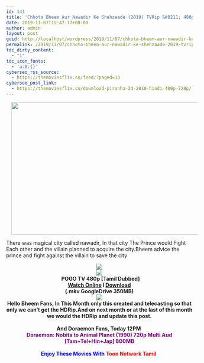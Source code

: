 ```yaml
---
id: 141
title: 'Chhota Bheem Aur Nawadir Ke Shehzaade (2019) TVRip &#8211; 480p &#8211; Tamil Dubbed &#8211; x264 &#8211; 350MB'
date: 2019-11-07T15:47:17+00:00
author: admin
layout: post
guid: http://localhost/wordpress/2019/11/07/chhota-bheem-aur-nawadir-ke-shehzaade-2019-tvrip-480p-tamil-dubbed-x264-350mb/
permalink: /2019/11/07/chhota-bheem-aur-nawadir-ke-shehzaade-2019-tvrip-480p-tamil-dubbed-x264-350mb/
tdc_dirty_content:
  - "1"
tdc_icon_fonts:
  - 'a:0:{}'
cyberseo_rss_source:
  - https://themoviesflix.co/feed/?paged=13
cyberseo_post_link:
  - https://themoviesflix.co/download-piranha-3d-2010-hindi-480p-720p/
---
```

<div dir="ltr" style="text-align: left;" trbidi="on">
  <div class="separator" style="clear: both; text-align: center;">
    <a href="https://1.bp.blogspot.com/-Qhm58HsKQBg/XUWoxVrnn4I/AAAAAAAAApU/ClgWxYMNXOwVcv2oZrJQmMjWdjNZFmmQgCLcBGAs/s1600/vlcsnap-2019-08-03-20h52m37s571.png" imageanchor="1" style="margin-left: 1em; margin-right: 1em;"><img loading="lazy" border="0" data-original-height="480" data-original-width="854" height="358" src="https://1.bp.blogspot.com/-Qhm58HsKQBg/XUWoxVrnn4I/AAAAAAAAApU/ClgWxYMNXOwVcv2oZrJQmMjWdjNZFmmQgCLcBGAs/s640/vlcsnap-2019-08-03-20h52m37s571.png" width="640" /></a>
  </div>
  
  <p>
    There was magical city called nawadir, In that city The Prince would Fight Each other and the villain planned to acquire the city.Bheem advice the prince and fight against the villain to save the city
  </p>
  
  <div class="separator" style="clear: both; text-align: center;">
    <a href="https://1.bp.blogspot.com/-k65POI1PBU4/XJ-DPWzpvkI/AAAAAAAAAag/d-DJiJNifeI8jyqs_e9XhUwmMhi3PjKPgCPcBGAYYCw/s1600/ezgif-4-b0c2339f90.gif" imageanchor="1" style="margin-left: 1em; margin-right: 1em;"><img border="0" data-original-height="36" data-original-width="168" src="https://1.bp.blogspot.com/-k65POI1PBU4/XJ-DPWzpvkI/AAAAAAAAAag/d-DJiJNifeI8jyqs_e9XhUwmMhi3PjKPgCPcBGAYYCw/s1600/ezgif-4-b0c2339f90.gif" /></a>
  </div>
  
  <div class="separator" style="clear: both; text-align: center;">
    <a href="https://1.bp.blogspot.com/-fai1ZuUwnbA/XIjy2aT4irI/AAAAAAAAANw/WFW0YRK47_8GLAt3pPBSzBk0GJA6Mk5fgCPcBGAYYCw/s1600/torrborder.gif" imageanchor="1" style="margin-left: 1em; margin-right: 1em;"><img border="0" data-original-height="3" data-original-width="500" src="https://1.bp.blogspot.com/-fai1ZuUwnbA/XIjy2aT4irI/AAAAAAAAANw/WFW0YRK47_8GLAt3pPBSzBk0GJA6Mk5fgCPcBGAYYCw/s1600/torrborder.gif" /></a>
  </div>
  
  <div style="text-align: center;">
    <span style="font-family: "arial" , "helvetica" , sans-serif; font-size: large;"><b>&nbsp; POGO TV 480p [Tamil Dubbed]</b></span>
  </div>
  
  <div style="text-align: center;">
    <span style="font-family: "arial" , "helvetica" , sans-serif; font-size: large;"><b><a href="https://toonnetworktamilvideos.blogspot.com/p/chhota-bheem-aur-nawadir-ke-shehzaade.html">Watch Online</a> I&nbsp;<a href="https://drive.google.com/file/d/1aBiViCG2-p5fhSqoZUchseD2A91LXBMc/view">Download</a></b></span>
  </div>
  
  <div style="text-align: center;">
    <span style="font-family: "arial" , "helvetica" , sans-serif; font-size: large;"><b>(.mkv GoogleDrive 350MB)</b></span>
  </div>
  
  <div style="text-align: center;">
    <a href="https://1.bp.blogspot.com/-fai1ZuUwnbA/XIjy2aT4irI/AAAAAAAAANw/WFW0YRK47_8GLAt3pPBSzBk0GJA6Mk5fgCPcBGAYYCw/s1600/torrborder.gif" imageanchor="1" style="margin-left: 1em; margin-right: 1em;"><img border="0" data-original-height="3" data-original-width="500" src="https://1.bp.blogspot.com/-fai1ZuUwnbA/XIjy2aT4irI/AAAAAAAAANw/WFW0YRK47_8GLAt3pPBSzBk0GJA6Mk5fgCPcBGAYYCw/s1600/torrborder.gif" /></a>
  </div>
  
  <div style="text-align: center;">
    <b><span style="font-family: "arial" , "helvetica" , sans-serif;">Hello Bheem Fans, In This Month only this created and telecasting so that only we can&#8217;t get the HDRip.And on next month or at the last of this month we would the HDRip and update this post.</span></b><br /><b><span style="font-family: "arial" , "helvetica" , sans-serif;"><br /></span></b><b><span style="font-family: "arial" , "helvetica" , sans-serif;">And Doraemon Fans, Today 12PM&nbsp;</span></b><br /><span style="color: purple; font-family: "arial" , "helvetica" , sans-serif;"><b>Doraemon: Nobita to Animal Planet (1990) 720p Multi Aud [Tam+Tel+Hin+Jap] 800MB</b></span>
  </div>
  
  <div style="text-align: center;">
    <b><span style="font-family: "arial" , "helvetica" , sans-serif;"><span style="color: blue;"><br /></span></span></b><b><span style="font-family: "arial" , "helvetica" , sans-serif;"><span style="color: blue;">Enjoy These Movies With</span><span style="color: red;"> Toon Network Tamil</span></span></b><span style="color: red;">&nbsp;</span>
  </div>
</div>